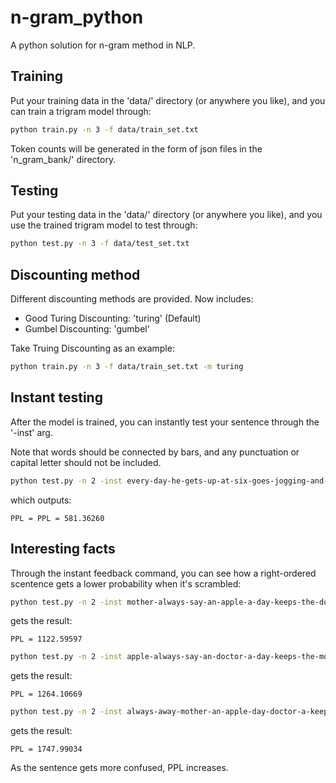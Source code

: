 # n-gram_python
A python solution for n-gram method in NLP.

## Training

Put your training data in the 'data/' directory (or anywhere you like), and you can train a trigram model through:

```bash
python train.py -n 3 -f data/train_set.txt
```

Token counts will be generated in the form of json files in the 'n_gram_bank/' directory.

## Testing

Put your testing data in the 'data/' directory (or anywhere you like), and you use the trained trigram model to test through:

```bash
python test.py -n 3 -f data/test_set.txt
```

## Discounting method

Different discounting methods are provided. Now includes:

* Good Turing Discounting: 'turing' (Default)
* Gumbel Discounting: 'gumbel'

Take Truing Discounting as an example:

```bash
python train.py -n 3 -f data/train_set.txt -m turing
```

## Instant testing

After the model is trained, you can instantly test your sentence through the '-inst' arg.

Note that words should be connected by bars, and any punctuation or capital letter should not be included.


```bash
python test.py -n 2 -inst every-day-he-gets-up-at-six-goes-jogging-and-eats-breakfast-at-seven
```

which outputs:

```
PPL = PPL = 581.36260
```

## Interesting facts
Through the instant feedback command, you can see how a right-ordered scentence gets a lower probability when it's scrambled:

```bash
python test.py -n 2 -inst mother-always-say-an-apple-a-day-keeps-the-doctor-away
```

gets the result:

```
PPL = 1122.59597
```

```bash
python test.py -n 2 -inst apple-always-say-an-doctor-a-day-keeps-the-mother-away
```

gets the result:

```
PPL = 1264.10669
```

```bash
python test.py -n 2 -inst always-away-mother-an-apple-day-doctor-a-keeps-the-say
```

gets the result:

```
PPL = 1747.99034
```

As the sentence gets more confused, PPL increases.